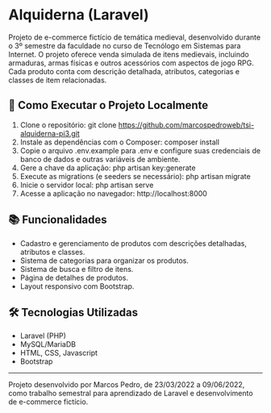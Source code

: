 # Alquiderna (Laravel)

Projeto de e-commerce fictício de temática medieval, desenvolvido durante o 3º semestre da faculdade no curso de Tecnólogo em Sistemas para Internet. O projeto oferece venda simulada de itens medievais, incluindo armaduras, armas físicas e outros acessórios com aspectos de jogo RPG. Cada produto conta com descrição detalhada, atributos, categorias e classes de item relacionadas.

## 🚀 Como Executar o Projeto Localmente

1. Clone o repositório:
   git clone https://github.com/marcospedroweb/tsi-alquiderna-pi3.git
2. Instale as dependências com o Composer:
   composer install
3. Copie o arquivo .env.example para .env e configure suas credenciais de banco de dados e outras variáveis de ambiente.
4. Gere a chave da aplicação:
   php artisan key:generate
5. Execute as migrations (e seeders se necessário):
   php artisan migrate
6. Inicie o servidor local:
   php artisan serve
7. Acesse a aplicação no navegador:
   http://localhost:8000

## 📚 Funcionalidades

- Cadastro e gerenciamento de produtos com descrições detalhadas, atributos e classes.
- Sistema de categorias para organizar os produtos.
- Sistema de busca e filtro de itens.
- Página de detalhes de produtos.
- Layout responsivo com Bootstrap.

## 🛠️ Tecnologias Utilizadas

- Laravel (PHP)
- MySQL/MariaDB
- HTML, CSS, Javascript
- Bootstrap

---

Projeto desenvolvido por Marcos Pedro, de 23/03/2022 a 09/06/2022, como trabalho semestral para aprendizado de Laravel e desenvolvimento de e-commerce fictício.
